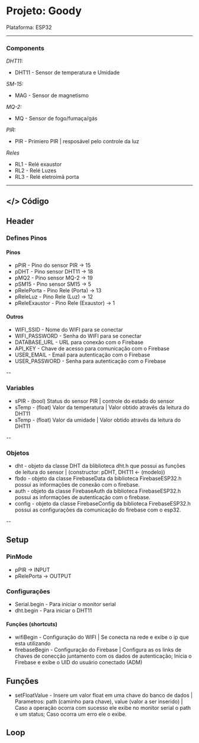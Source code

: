 # Projeto: Goody
Plataforma: ESP32

---

### Components
*DHT11:*
* DHT11 - Sensor de temperatura e Umidade

*SM-15:*
* MAG - Sensor de magnetismo 

*MQ-2:*
* MQ - Sensor de fogo/fumaça/gás

*PIR:*
* PIR - Primiero PIR | resposável pelo controle da luz
  
*Reles*
* RL1 - Relé exaustor
* RL2 - Relé Luzes
* RL3 - Relé eletroímã porta


---

## </> Código 

## Header
### Defines Pinos
#### Pinos
* pPIR - Pino do sensor PIR -> 15
* pDHT - Pino sensor DHT11 -> 18
* pMQ2 - Pino sensor MQ-2 -> 19
* pSM15 - Pino sensor SM15 -> 5
* pRelePorta - Pino Rele (Porta) -> 13
* pReleLuz - Pino Rele (Luz) -> 12
* pReleExaustor - Pino Rele (Exaustor) -> 1
#### Outros
* WIFI_SSID - Nome do WIFI para se conectar
* WIFI_PASSWORD - Senha do WIFI para se conectar
* DATABASE_URL - URL para conexão com o Firebase
* API_KEY - Chave de acesso para comunicação com o Firebase
* USER_EMAIL - Email para autenticação com o Firebase
* USER_PASSWORD - Senha para autenticação com o Firebase

--

### Variables
* sPIR - (bool) Status do sensor PIR | controle do estado do sensor
* sTemp - (float) Valor da temperatura | Valor obtido atravês da leitura do DHT11 
* sTemp - (float) Valor da umidade | Valor obtido atravês da leitura do DHT11 

--

### Objetos
* dht - objeto da classe DHT da bliblioteca dht.h que possui as funções de leitura do sensor | (constructor: pDHT, DHT11 <- (modelo))
* fbdo - objeto da classe FirebaseData da biblioteca FirebaseESP32.h possui as informações de conexão com o firebase.
* auth - objeto da classe FirebaseAuth da biblioteca FirebaseESP32.h possui as informações de autenticação com o firebase.
* config - objeto da classe FirebaseConfig da biblioteca FirebaseESP32.h possui as configurações da comunicação do firebase com o esp32.

--

## Setup
### PinMode
* pPIR -> INPUT
* pRelePorta -> OUTPUT
### Configurações
* Serial.begin - Para iniciar o monitor serial
* dht.begin - Para iniciar o DHT11
#### Funções (shortcuts)
* wifiBegin - Configuração do WIFI | Se conecta na rede e exibe o ip que esta utilizando
* firebaseBegin - Configuração do Firebase | Configura as os links de chaves de conecção juntamento com os dados de autenticação; Inicia o Firebase e exibe o UID do usuário conectado (ADM)

## Funções 
* setFloatValue - Insere um valor float em uma chave do banco de dados | Parametros: path (caminho para chave), value (valor a ser inserido) | Caso a operação ocorra com sucesso ele exibe no monitor serial o path e um status; Caso ocorra um erro ele o exibe.

## Loop
